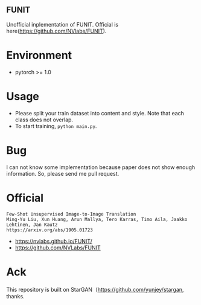 ## FUNIT
Unofficial inplementation of FUNIT.
Official is here(https://github.com/NVlabs/FUNIT).


# Environment
+ pytorch >= 1.0


# Usage
+ Please split your train dataset into content and style. Note that each class does not overlap.
+ To start training, `python main.py`.

# Bug
I can not know some implementation because paper does not show enough information.
So, please send me pull request.


# Official
```
Few-Shot Unsupervised Image-to-Image Translation
Ming-Yu Liu, Xun Huang, Arun Mallya, Tero Karras, Timo Aila, Jaakko Lehtinen, Jan Kautz
https://arxiv.org/abs/1905.01723
```
+ https://nvlabs.github.io/FUNIT/
+ https://github.com/NVLabs/FUNIT


# Ack
This repository is built on StarGAN（https://github.com/yunjey/stargan, thanks.